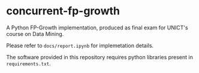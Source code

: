 # concurrent-fp-growth
A Python FP-Growth implementation, produced as final exam for UNICT's course on Data Mining.

Please refer to `docs/report.ipynb` for implemetation details.

The software provided in this repository requires python libraries present in `requirements.txt`.
